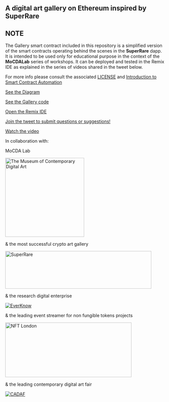 
A digital art gallery on Ethereum inspired by SuperRare
-------------------------------------------------------

## NOTE 

The Gallery smart contract included in this repository is a simplified version of the smart contracts operating behind the scenes in the **SuperRare** dapp. It is intended to be used only for educational purpose in the context of the **MoCDALab** series of workshops. It can be deployed and tested in the Remix IDE as explained in the series of videos shared in the tweet below.

For more info please consult the associated [LICENSE](LICENSE) and [Introduction to Smart Contract Automation](https://www.erlang-solutions.com/blog/smart-contracts-how-to-deliver-automated-interoperability.html)


[See the Diagram](https://everknow.it/img/SuperRare.svg)

[See the Gallery code](contracts/Gallery.sol)

[Open the Remix IDE](https://remix.ethereum.org)

[Join the tweet to submit questions or suggestions!](https://twitter.com/MOCDA_/status/1276229239617044480?s=20)

[Watch the video](https://www.youtube.com/watch?v=hUVJhRvcYxo)



In collaboration with:

MoCDA Lab 

[<img src="https://everknow.it/img/mocda.jpeg" width=250 height=250 title="The Museum of Contemporary Digital Art">](https://mocda.org)

& the most successful crypto art gallery

[<img src="https://everknow.it/img/superrare.jpeg" width=463 height=119 title="SuperRare">](https://superrare.co)

& the research digital enterprise

[![EverKnow](https://everknow.it/img/EK-logo.png "EverKnow Limited")](https://everknow.it)

& the leading event streamer for non fungible tokens projects

[<img src="https://everknow.it/img/nft-london.jpeg" width=400 height=173 title="NFT London">](https://www.meetup.com/NFT-London/)

& the leading contemporary digital art fair

[![CADAF](https://everknow.it/img/cadaf.jpeg "CADAF")](https://cadaf.art/)
